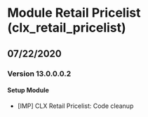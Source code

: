 # Module Retail Pricelist (clx_retail_pricelist)

## 07/22/2020
### Version 13.0.0.0.2
#### Setup Module
- [IMP] CLX Retail Pricelist: Code cleanup
